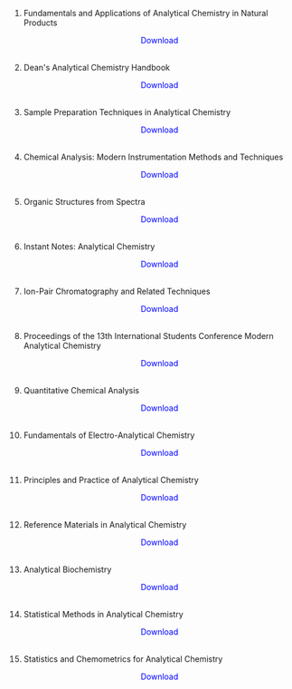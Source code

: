 1. Fundamentals and Applications of Analytical Chemistry in Natural Products</br>
                <a href="https://github.com/manjunath5496/Analytical-Chemistry-Books/blob/master/ac(1).pdf" target="_blank" style="text-decoration:none"> <font color="blue"> <center> Download</center></font> </a></br>
                
2. Dean's Analytical Chemistry Handbook</br>
                <a href="https://github.com/manjunath5496/Analytical-Chemistry-Books/blob/master/ac(2).pdf" target="_blank" style="text-decoration:none"> <font color="blue"> <center> Download</center></font> </a></br>
                
3. Sample Preparation Techniques in Analytical Chemistry</br>
                <a href="https://github.com/manjunath5496/Analytical-Chemistry-Books/blob/master/ac(3).pdf" target="_blank" style="text-decoration:none"> <font color="blue"> <center> Download</center></font> </a></br>
                
4. Chemical Analysis: Modern Instrumentation Methods and Techniques</br>
                <a href="https://github.com/manjunath5496/Analytical-Chemistry-Books/blob/master/ac(4).pdf" target="_blank" style="text-decoration:none"> <font color="blue"> <center> Download</center></font> </a></br>
                
5. Organic Structures from Spectra</br>
                <a href="https://github.com/manjunath5496/Analytical-Chemistry-Books/blob/master/ac(5).pdf" target="_blank" style="text-decoration:none"> <font color="blue"> <center> Download</center></font> </a></br>
                
6. Instant Notes: Analytical Chemistry</br>
                <a href="https://github.com/manjunath5496/Analytical-Chemistry-Books/blob/master/ac(6).pdf" target="_blank" style="text-decoration:none"> <font color="blue"> <center> Download</center></font> </a></br>

7. Ion-Pair Chromatography and Related Techniques</br>
                <a href="https://github.com/manjunath5496/Analytical-Chemistry-Books/blob/master/ac(7).pdf" target="_blank" style="text-decoration:none"> <font color="blue"> <center> Download</center></font> </a></br>
                
8. Proceedings of the 13th International Students Conference Modern Analytical Chemistry</br>
                <a href="https://github.com/manjunath5496/Analytical-Chemistry-Books/blob/master/ac(8).pdf" target="_blank" style="text-decoration:none"> <font color="blue"> <center> Download</center></font> </a></br>
                
9. Quantitative Chemical Analysis</br>
                <a href="https://github.com/manjunath5496/Analytical-Chemistry-Books/blob/master/ac(9).pdf" target="_blank" style="text-decoration:none"> <font color="blue"> <center> Download</center></font> </a></br>
                
10. Fundamentals of Electro-Analytical Chemistry</br>
                <a href="https://github.com/manjunath5496/Analytical-Chemistry-Books/blob/master/ac(10).pdf" target="_blank" style="text-decoration:none"> <font color="blue"> <center> Download</center></font> </a></br> 
                
11. Principles and Practice of Analytical Chemistry</br>
                <a href="https://github.com/manjunath5496/Analytical-Chemistry-Books/blob/master/ac(11).pdf" target="_blank" style="text-decoration:none"> <font color="blue"> <center> Download</center></font> </a></br>
                
12. Reference Materials in Analytical Chemistry</br>
                <a href="https://github.com/manjunath5496/Analytical-Chemistry-Books/blob/master/ac(12).pdf" target="_blank" style="text-decoration:none"> <font color="blue"> <center> Download</center></font> </a></br>
                
13. Analytical Biochemistry</br>
                <a href="https://github.com/manjunath5496/Analytical-Chemistry-Books/blob/master/ac(13).pdf" target="_blank" style="text-decoration:none"> <font color="blue"> <center> Download</center></font> </a></br>
                
14. Statistical Methods in Analytical Chemistry</br>
                <a href="https://github.com/manjunath5496/Analytical-Chemistry-Books/blob/master/ac(14).pdf" target="_blank" style="text-decoration:none"> <font color="blue"> <center> Download</center></font> </a></br>
                
15. Statistics and Chemometrics for Analytical Chemistry</br>
                <a href="https://github.com/manjunath5496/Analytical-Chemistry-Books/blob/master/ac(15).pdf" target="_blank" style="text-decoration:none"> <font color="blue"> <center> Download</center></font> </a></br>
